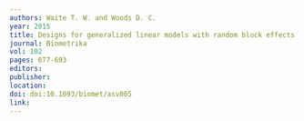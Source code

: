 ```yaml
---
authors: Waite T. W. and Woods D. C. 
year: 2015 
title: Designs for generalized linear models with random block effects via information matrix approximations 
journal: Biometrika 
vol: 102 
pages: 677-693 
editors: 
publisher: 
location: 
doi: doi:10.1093/biomet/asv005 
link: 
---
```

 
